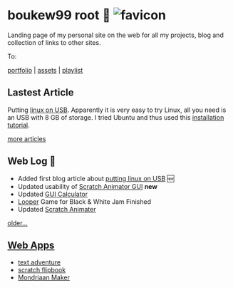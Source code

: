 # boukew99 root 🥦 ![favicon](favicon.ico)
Landing page of my personal site on the web for all my projects, blog and collection of links to other sites.

To:

[portfolio](portfolio.md) | [assets](assets) | [playlist](playlist.md)

## Lastest Article
Putting [linux on USB](blog/linux_on_usb.md).
Apparently it is very easy to try Linux, all you need is an USB with 8 GB of storage. I tried Ubuntu and thus used this [installation tutorial](https://ubuntu.com/tutorials/install-ubuntu-desktop#1-overview).

[more articles](articles)

## Web Log 📰 
* Added first blog article about [putting linux on USB](blog/linux_on_usb.md) 🆕
* Updated usability of [Scratch Animator GUI](https://github.com/boukew99/scratch_animater/commit/529d77f303c51e972a268d4bce11f75f81636c1a) **new**
* Updated [GUI Calculator](https://github.com/boukew99/gui_calculator/commit/893f9abad4cd5fd17109b55dc9275cdcc5436551) 
* [Looper](https://howyoudoing.itch.io/looper) Game for Black & White Jam Finished 
* Updated [Scratch Animater](https://github.com/boukew99/scratch_animater)

[older...](web_log.md)


## [Web Apps](web_apps)
- [text adventure](web_apps/text_adventure)
- [scratch flipbook](web_apps/scratch_animator)
- [Mondriaan Maker](web_apps/mondriaan_maker)
